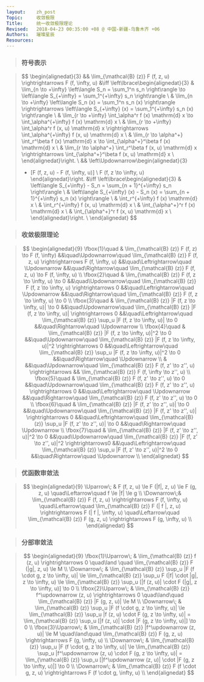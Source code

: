 ```yaml
---
layout:    zh_post
Topic:     收敛极限
Title:     统一收敛极限理论
Revised:   2018-04-23 00:35:00 +08 @ 中国-新疆-乌鲁木齐 +06
Authors:   璀璨星辰
Resources:
---
```


> ### 符号表示

> $$
> \begin{alignedat}{3}
> && \lim_{\mathcal{B} (z)} F (f, z, u) \rightrightarrows F (f, \infty, u) &\iff \left\lbrace\begin{alignedat}{3}
>                                                                                & \lim_{n \to +\infty} \left\langle S_n = \sum_1^n s_n \right\rangle \to \left\langle S_{+\infty} = \sum_1^{+\infty} s_n \right\rangle \\
>                                                                                & \lim_{n \to +\infty} \left\langle S_n (x) = \sum_1^n s_n (x) \right\rangle \rightrightarrows \left\langle S_{+\infty} (x) = \sum_1^{+\infty} s_n (x) \right\rangle \\
>                                                                                & \lim_{r \to +\infty} \int_\alpha^r f (x) \mathrm{d} x \to \int_\alpha^{+\infty} f (x) \mathrm{d} x \\
>                                                                                & \lim_{r \to +\infty} \int_\alpha^r f (x, u) \mathrm{d} x \rightrightarrows \int_\alpha^{+\infty} f (x, u) \mathrm{d} x \\
>                                                                                & \lim_{r \to \alpha^+} \int_r^\beta f (x) \mathrm{d} x \to \int_{\alpha^+}^\beta f (x) \mathrm{d} x \\
>                                                                                & \lim_{r \to \alpha^+} \int_r^\beta f (x, u) \mathrm{d} x \rightrightarrows \int_{\alpha^+}^\beta f (x, u) \mathrm{d} x \\
>                                                                                \end{alignedat}\right. \\
> && \left\Updownarrow\begin{alignedat}{3}
>    - [F (f, z, u) - F (f, \infty, u)] \\
>    F (f, z \to \infty, u)
>    \end{alignedat}\right. &\iff \left\lbrace\begin{alignedat}{3}
>                                 & \left\langle S_{+\infty} - S_n = \sum_{n + 1}^{+\infty} s_n \right\rangle \\
>                                 & \left\langle S_{+\infty} (x) - S_n (x) = \sum_{n + 1}^{+\infty} s_n (x) \right\rangle \\
>                                 & \int_r^{+\infty} f (x) \mathrm{d} x \\
>                                 & \int_r^{+\infty} f (x, u) \mathrm{d} x \\
>                                 & \int_{\alpha^+}^r f (x) \mathrm{d} x \\
>                                 & \int_{\alpha^+}^r f (x, u) \mathrm{d} x \\
>                                 \end{alignedat}\right. \\ 
> \end{alignedat}
> $$
>

> ### 收敛极限理论

> $$
> \begin{alignedat}{9}
> \fbox{1}\quad & \lim_{\mathcal{B} (z)} F (f, z) \to F (f, \infty)       &&\quad\Updownarrow\quad \lim_{\mathcal{B} (z)} F (f, z, u) \rightrightarrows F (f, \infty, u) &&\quad\Leftrightarrow\quad \Updownarrow                                                   &&\quad\Rightarrow\quad \lim_{\mathcal{B} (z)} F (f, z, u) \to F (f, \infty, u) \\
> \fbox{2}\quad & \lim_{\mathcal{B} (z)} F (f, z \to \infty, u) \to 0     &&\quad\Updownarrow\quad \lim_{\mathcal{B} (z)} F (f, z \to \infty, u) \rightrightarrows 0     &&\quad\Leftrightarrow\quad \Updownarrow                                                   &&\quad\Rightarrow\quad \lim_{\mathcal{B} (z)} F (f, z \to \infty, u) \to 0     \\
> \fbox{3}\quad & \lim_{\mathcal{B} (z)} |F (f, z \to \infty, u)| \to 0   &&\quad\Updownarrow\quad \lim_{\mathcal{B} (z)} |F (f, z \to \infty, u)| \rightrightarrows 0   &&\quad\Leftrightarrow\quad \lim_{\mathcal{B} (z)} \sup_u |F (f, z \to \infty, u)| \to 0   &&\quad\Rightarrow\quad \Updownarrow                                            \\
> \fbox{4}\quad & \lim_{\mathcal{B} (z)} |F (f, z \to \infty, u)|^2 \to 0 &&\quad\Updownarrow\quad \lim_{\mathcal{B} (z)} |F (f, z \to \infty, u)|^2 \rightrightarrows 0 &&\quad\Leftrightarrow\quad \lim_{\mathcal{B} (z)} \sup_u |F (f, z \to \infty, u)|^2 \to 0 &&\quad\Rightarrow\quad \Updownarrow                                            \\
>               &                                                         &&\quad\Updownarrow\quad \lim_{\mathcal{B} (z)} F (f, z' \to z'', u) \rightrightarrows         && \lim_{\mathcal{B} (z)} F (f, \infty \to z'', u)                                                                                                                         \\
> \fbox{5}\quad & \lim_{\mathcal{B} (z)} F (f, z' \to z'', u) \to 0       &&\quad\Updownarrow\quad \lim_{\mathcal{B} (z)} F (f, z' \to z'', u) \rightrightarrows 0       &&\quad\Leftrightarrow\quad \Updownarrow                                                   &&\quad\Rightarrow\quad \lim_{\mathcal{B} (z)} F (f, z' \to z'', u) \to 0       \\
> \fbox{6}\quad & \lim_{\mathcal{B} (z)} |F (f, z' \to z'', u)| \to 0     &&\quad\Updownarrow\quad \lim_{\mathcal{B} (z)} |F (f, z' \to z'', u)| \rightrightarrows 0     &&\quad\Leftrightarrow\quad \lim_{\mathcal{B} (z)} \sup_u |F (f, z' \to z'', u)| \to 0     &&\quad\Rightarrow\quad \Updownarrow                                            \\
> \fbox{7}\quad & \lim_{\mathcal{B} (z)} |F (f, z' \to z'', u)|^2 \to 0   &&\quad\Updownarrow\quad \lim_{\mathcal{B} (z)} |F (f, z' \to z'', u)|^2 \rightrightarrows0    &&\quad\Leftrightarrow\quad \lim_{\mathcal{B} (z)} \sup_u |F (f, z' \to z'', u)|^2 \to 0   &&\quad\Rightarrow\quad \Updownarrow                                            \\
> \end{alignedat}
> $$
>

> ### 优函数审敛法

> $$
> \begin{alignedat}{9}
> \Uparrow\;  & F (f, z, u) \le F (|f|, z, u) \le F (g, z, u) \quad\Leftarrow\quad f \le |f| \le g \\
> \Downarrow\;& \lim_{\mathcal{B} (z)} F (f, z, u) \rightrightarrows F (f, \infty, u) \quad\Leftarrow\quad \lim_{\mathcal{B} (z)} F (| f |, z, u) \rightrightarrows F (| f |, \infty, u) \quad\Leftarrow\quad \lim_{\mathcal{B} (z)} F (g, z, u) \rightrightarrows F (g, \infty, u) \\
> \end{alignedat}
> $$
>

> ### 分部审敛法

> $$
> \begin{alignedat}{9}
> \fbox{1}\Uparrow\; & \lim_{\mathcal{B} (z)} f (z, u) \rightrightarrows 0 \quad\land \quad \lim_{\mathcal{B} (z)} F (|g|, z, u) \le M \\
> \Downarrow\;       & \lim_{\mathcal{B} (z)} \sup_u |F (f \cdot g, z \to \infty, u)| \le \lim_{\mathcal{B} (z)} \sup_u F (|f| \cdot |g|, z \to \infty, u) \le \lim_{\mathcal{B} (z)} \sup_u [|f (z, u)| \cdot F (|g|, z \to \infty, u)] \to 0 \\
> \fbox{2}\Uparrow\; & \lim_{\mathcal{B} (z)} f^\updownarrow (z, u) \rightrightarrows 0 \quad\land\quad \lim_{\mathcal{B} (z)} |F (g, z, u)| \le M \\
> \Downarrow\;       & \lim_{\mathcal{B} (z)} \sup_u |F (f \cdot g, z \to \infty, u)| \le \lim_{\mathcal{B} (z)} \sup_u |f (z, u) \cdot F (g, z \to \infty, u)| = \lim_{\mathcal{B} (z)} \sup_u [|f (z, u)| \cdot |F (g, z \to \infty, u)|] \to 0 \\
> \fbox{3}\Uparrow\; & \lim_{\mathcal{B} (z)} |f^\updownarrow (z, u)| \le M \quad\land\quad \lim_{\mathcal{B} (z)} F (g, z, u) \rightrightarrows F (g, \infty, u) \\
> \Downarrow\;       & \lim_{\mathcal{B} (z)} \sup_u |F (f \cdot g, z \to \infty, u)| \le \lim_{\mathcal{B} (z)} \sup_u |f^\updownarrow (z, u) \cdot F (g, z \to \infty, u)| = \lim_{\mathcal{B} (z)} \sup_u [|f^\updownarrow (z, u)| \cdot |F (g, z \to \infty, u)|] \to 0 \\
> \Downarrow\;       & \lim_{\mathcal{B} (z)} F (f \cdot g, z, u) \rightrightarrows F (f \cdot g, \infty, u) \\
> \end{alignedat}
> $$
>
